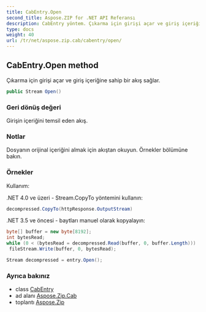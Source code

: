 ```yaml
---
title: CabEntry.Open
second_title: Aspose.ZIP for .NET API Referansı
description: CabEntry yöntem. Çıkarma için girişi açar ve giriş içeriğine sahip bir akış sağlar.
type: docs
weight: 40
url: /tr/net/aspose.zip.cab/cabentry/open/
---
```

## CabEntry.Open method

Çıkarma için girişi açar ve giriş içeriğine sahip bir akış sağlar.

```csharp
public Stream Open()
```

### Geri dönüş değeri

Girişin içeriğini temsil eden akış.

### Notlar

Dosyanın orijinal içeriğini almak için akıştan okuyun. Örnekler bölümüne bakın.

### Örnekler

Kullanım:

.NET 4.0 ve üzeri - Stream.CopyTo yöntemini kullanın:

```csharp
decompressed.CopyTo(httpResponse.OutputStream)
```

.NET 3.5 ve öncesi - baytları manuel olarak kopyalayın:

```csharp
byte[] buffer = new byte[8192];
int bytesRead;
while (0 < (bytesRead = decompressed.Read(buffer, 0, buffer.Length)))
 fileStream.Write(buffer, 0, bytesRead);
```

```csharp
Stream decompressed = entry.Open();
```

### Ayrıca bakınız

* class [CabEntry](../)
* ad alanı [Aspose.Zip.Cab](../../cabentry/)
* toplantı [Aspose.Zip](../../../)


